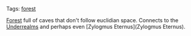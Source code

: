 Tags: [forest](Forests)

[Forest](Forests) full of caves that don't follow euclidian space. Connects to the [Underrealms](Underrealms) and perhaps even [Zylogmus Eternus](Zylogmus Eternus).
